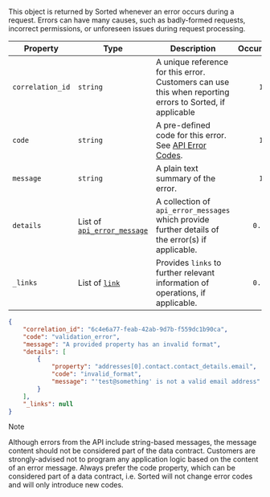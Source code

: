 This object is returned by Sorted whenever an error occurs during a request. Errors can have many causes, such as badly-formed requests, incorrect permissions, or unforeseen issues during request processing.

<div class="dc-row">
<div class="dc-column">

| Property | Type | Description | Occurrence |
| -------- | ---- | ----------- | :--------: |
| `correlation_id` | `string` | A unique reference for this error. Customers can use this when reporting errors to Sorted, if applicable | `1` |
| `code` | `string` | A pre-defined code for this error. See [API Error Codes](../error-codes.md). | `1` |
| `message` | `string` | A plain text summary of the error. | `1` |
| `details` | List of [`api_error_message`](#api-error-message) | A collection of `api_error_messages` which provide further details of the error(s) if applicable. | `0..n` |
| `_links` | List of [`link`](#link) | Provides `links` to further relevant information of operations, if applicable. | `0..n` |

</div>
<div class="dc-column">

```json
{
    "correlation_id": "6c4e6a77-feab-42ab-9d7b-f559dc1b90ca",
    "code": "validation_error",
    "message": "A provided property has an invalid format",
    "details": [
        {
            "property": "addresses[0].contact.contact_details.email",
            "code": "invalid_format",
            "message": "'test@something' is not a valid email address"
        }
    ],
    "_links": null
}
```

</div>
</div>

> [!NOTE]
> Although errors from the API include string-based messages, the message content should not be considered part of the data contract. Customers are strongly-advised not to program any application logic based on the content of an error message. Always prefer the code property, which can be considered part of a data contract, i.e. Sorted will not change error codes and will only introduce new codes.